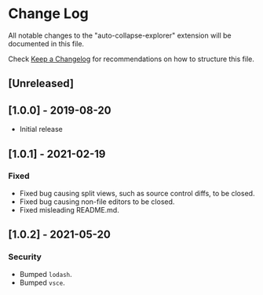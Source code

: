 # Change Log

All notable changes to the "auto-collapse-explorer" extension will be documented
in this file.

Check [Keep a Changelog](http://keepachangelog.com/) for recommendations on how
to structure this file.

## [Unreleased]

## [1.0.0] - 2019-08-20

- Initial release

## [1.0.1] - 2021-02-19

### Fixed

- Fixed bug causing split views, such as source control diffs, to be closed.
- Fixed bug causing non-file editors to be closed.
- Fixed misleading README.md.

## [1.0.2] - 2021-05-20

### Security

- Bumped `lodash`.
- Bumped `vsce`.
